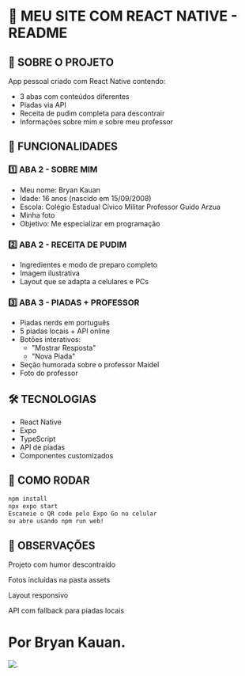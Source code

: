 # 📱 MEU SITE COM REACT NATIVE - README

## 🌟 SOBRE O PROJETO
App pessoal criado com React Native contendo:
- 3 abas com conteúdos diferentes
- Piadas via API
- Receita de pudim completa para descontrair
- Informações sobre mim e sobre meu professor

## 🎯 FUNCIONALIDADES

### 1️⃣ ABA 2 - SOBRE MIM
- Meu nome: Bryan Kauan
- Idade: 16 anos (nascido em 15/09/2008)
- Escola: Colégio Estadual Cívico Militar Professor Guido Arzua
- Minha foto
- Objetivo: Me especializar em programação

### 2️⃣ ABA 2 - RECEITA DE PUDIM
- Ingredientes e modo de preparo completo
- Imagem ilustrativa
- Layout que se adapta a celulares e PCs


### 3️⃣ ABA 3 - PIADAS + PROFESSOR
- Piadas nerds em português
- 5 piadas locais + API online
- Botões interativos:
  - "Mostrar Resposta"
  - "Nova Piada"
- Seção humorada sobre o professor Maidel
- Foto do professor

## 🛠 TECNOLOGIAS
- React Native
- Expo
- TypeScript
- API de piadas
- Componentes customizados

## 🚀 COMO RODAR
```bash
npm install
npx expo start
Escaneie o QR code pelo Expo Go no celular
ou abre usando npm run web!
```
## 📝 OBSERVAÇÕES
Projeto com humor descontraído

Fotos incluídas na pasta assets

Layout responsivo

API com fallback para piadas locais

# Por Bryan Kauan.
![.](https://media.tenor.com/9A3TylQYHnAAAAAe/gato-joia-odi.png)
